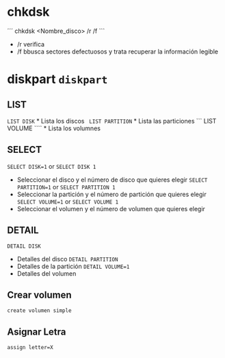 # chkdsk
  ´´´ chkdsk <Nombre_disco> /r /f ```
  * /r verifica
  * /f bbusca sectores defectuosos y trata recuperar la información legible
# diskpart ```diskpart```
## LIST
  ``` LIST DISK ```
    * Lista los discos
  ``` LIST PARTITION```
    * Lista las particiones
  ``` LIST VOLUME ````
    * Lista los volumnes 
## SELECT 
  ``` SELECT DISK=1 ``` or ``` SELECT DISK 1 ```
  * Seleccionar el disco y el número de disco que quieres elegir
  ``` SELECT PARTITION=1 ``` or ``` SELECT PARTITION 1 ```
  * Seleccionar la partición y el número de partición que quieres elegir
   ``` SELECT VOLUME=1 ``` or ``` SELECT VOLUME 1 ```
  * Seleccionar el volumen y el número de volumen que quieres elegir
 ## DETAIL 
  ``` DETAIL DISK ```
  * Detalles del disco
  ``` DETAIL PARTITION ```
  * Detalles de la partición
   ``` DETAIL VOLUME=1 ```
  * Detalles del volumen
 ## Crear volumen
   ``` create volumen simple ```
 ## Asignar Letra
  ``` assign letter=X ```
